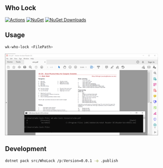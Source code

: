 ## Who Lock

[![Actions](https://github.com/wk-j/who-lock-file/workflows/NuGet/badge.svg)](https://github.com/wk-j/who-lock-file/actions)
[![NuGet](https://img.shields.io/nuget/v/wk.WhoLock.svg)](https://www.nuget.org/packages/wk.WhoLock)
[![NuGet Downloads](https://img.shields.io/nuget/dt/wk.WhoLock.svg)](https://www.nuget.org/packages/wk.WhoLock)

## Usage

```bash
wk-who-lock <FilePath>
```

![](resource/screen.png)

## Development

```bash
dotnet pack src/WhoLock /p:Version=0.0.1 -o .publish
```